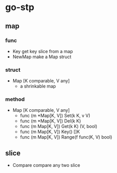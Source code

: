 # go-stp

## map

### func

- Key
    get key slice from a map
- NewMap
    make a Map struct

### struct

- Map [K comparable, V any]
    - a shrinkable map

### method

- Map [K comparable, V any]
    - func (m *Map[K, V]) Set(k K, v V)
    - func (m *Map[K, V]) Del(k K)
    - func (m Map[K, V]) Get(k K) (V, bool)
    - func (m Map[K, V]) Key() []K
    - func (m Map[K, V]) Range(f func(K, V) bool)
    
## slice

- Compare
    compare any two slice